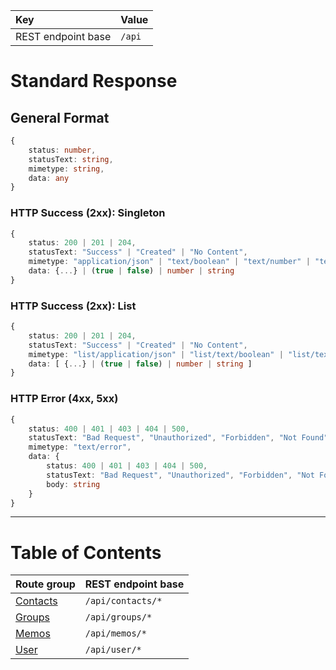 
| Key                | Value  |
| :----------------- | :----- |
| REST endpoint base | `/api` |

# Standard Response

## General Format

```typescript
{
    status: number,
    statusText: string,
    mimetype: string,
    data: any
}
```

### HTTP Success (2xx): Singleton

```typescript
{
    status: 200 | 201 | 204,
    statusText: "Success" | "Created" | "No Content",
    mimetype: "application/json" | "text/boolean" | "text/number" | "text/string"
    data: {...} | (true | false) | number | string
}
```

### HTTP Success (2xx): List

```typescript
{
    status: 200 | 201 | 204,
    statusText: "Success" | "Created" | "No Content",
    mimetype: "list/application/json" | "list/text/boolean" | "list/text/number" | "list/text/string"
    data: [ {...} | (true | false) | number | string ]
}
```


### HTTP Error (4xx, 5xx)

```typescript
{
    status: 400 | 401 | 403 | 404 | 500,
    statusText: "Bad Request", "Unauthorized", "Forbidden", "Not Found", "Internal Server Error",
    mimetype: "text/error",
    data: {
        status: 400 | 401 | 403 | 404 | 500,
        statusText: "Bad Request", "Unauthorized", "Forbidden", "Not Found", "Internal Server Error",
        body: string
    }
}
```

---

# Table of Contents

| Route group                     | REST endpoint base |
| :------------------------------ | :----------------- |
| [Contacts](./contacts/index.md) | `/api/contacts/*`  |
| [Groups](./groups/index.md)     | `/api/groups/*`    |
| [Memos](./memos/index.md)       | `/api/memos/*`     |
| [User](./user/index.md)         | `/api/user/*`      |
